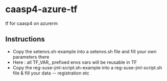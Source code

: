 # caasp4-azure-tf
tf for caasp4 on azurerm
## Instructions
- Copy the setenvs.sh-example into a setenvs.sh file and fill your own parameters there
- Here : all TF_VAR_ prefixed envs vars will be reusable in TF 
- Copy the reg-suse-jml-script.sh-example into a reg-suse-jml-script.sh file & fill your data 
 -- registration etc
